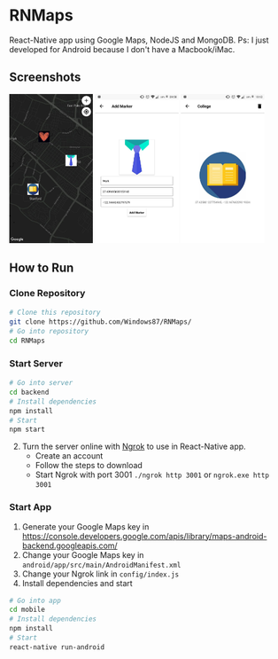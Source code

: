 # RNMaps
React-Native app using Google Maps, NodeJS and MongoDB.
Ps: I just developed for Android because I don't have a Macbook/iMac.

## Screenshots
<div>
  <img src="https://github.com/Windows87/RNMaps/raw/master/readme-images/Map.jpeg" width="30%">
  <img src="https://github.com/Windows87/RNMaps/raw/master/readme-images/AddMarker.jpeg" width="30%">
  <img src="https://github.com/Windows87/RNMaps/raw/master/readme-images/MarkerScreen.jpeg" width="30%">
</div>

## How to Run
### Clone Repository
```bash
# Clone this repository
git clone https://github.com/Windows87/RNMaps/
# Go into repository
cd RNMaps
```

### Start Server
```bash
# Go into server
cd backend
# Install dependencies
npm install
# Start
npm start
```

2. Turn the server online with [Ngrok](https://ngrok.com/) to use in React-Native app.
     - Create an account
     - Follow the steps to download
     - Start Ngrok with port 3001 `./ngrok http 3001` or `ngrok.exe http 3001`
     
### Start App
1. Generate your Google Maps key in https://console.developers.google.com/apis/library/maps-android-backend.googleapis.com/
2. Change your Google Maps key in `android/app/src/main/AndroidManifest.xml`
3. Change your Ngrok link in `config/index.js`
4. Install dependencies and start
```bash
# Go into app
cd mobile
# Install dependencies
npm install
# Start
react-native run-android
```
